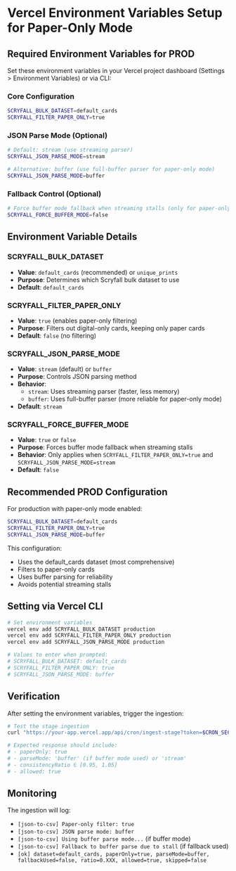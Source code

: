 # Vercel Environment Variables Setup for Paper-Only Mode

## Required Environment Variables for PROD

Set these environment variables in your Vercel project dashboard (Settings > Environment Variables) or via CLI:

### Core Configuration
```bash
SCRYFALL_BULK_DATASET=default_cards
SCRYFALL_FILTER_PAPER_ONLY=true
```

### JSON Parse Mode (Optional)
```bash
# Default: stream (use streaming parser)
SCRYFALL_JSON_PARSE_MODE=stream

# Alternative: buffer (use full-buffer parser for paper-only mode)
SCRYFALL_JSON_PARSE_MODE=buffer
```

### Fallback Control (Optional)
```bash
# Force buffer mode fallback when streaming stalls (only for paper-only mode)
SCRYFALL_FORCE_BUFFER_MODE=false
```

## Environment Variable Details

### SCRYFALL_BULK_DATASET
- **Value**: `default_cards` (recommended) or `unique_prints`
- **Purpose**: Determines which Scryfall bulk dataset to use
- **Default**: `default_cards`

### SCRYFALL_FILTER_PAPER_ONLY
- **Value**: `true` (enables paper-only filtering)
- **Purpose**: Filters out digital-only cards, keeping only paper cards
- **Default**: `false` (no filtering)

### SCRYFALL_JSON_PARSE_MODE
- **Value**: `stream` (default) or `buffer`
- **Purpose**: Controls JSON parsing method
- **Behavior**:
  - `stream`: Uses streaming parser (faster, less memory)
  - `buffer`: Uses full-buffer parser (more reliable for paper-only mode)
- **Default**: `stream`

### SCRYFALL_FORCE_BUFFER_MODE
- **Value**: `true` or `false`
- **Purpose**: Forces buffer mode fallback when streaming stalls
- **Behavior**: Only applies when `SCRYFALL_FILTER_PAPER_ONLY=true` and `SCRYFALL_JSON_PARSE_MODE=stream`
- **Default**: `false`

## Recommended PROD Configuration

For production with paper-only mode enabled:

```bash
SCRYFALL_BULK_DATASET=default_cards
SCRYFALL_FILTER_PAPER_ONLY=true
SCRYFALL_JSON_PARSE_MODE=buffer
```

This configuration:
- Uses the default_cards dataset (most comprehensive)
- Filters to paper-only cards
- Uses buffer parsing for reliability
- Avoids potential streaming stalls

## Setting via Vercel CLI

```bash
# Set environment variables
vercel env add SCRYFALL_BULK_DATASET production
vercel env add SCRYFALL_FILTER_PAPER_ONLY production
vercel env add SCRYFALL_JSON_PARSE_MODE production

# Values to enter when prompted:
# SCRYFALL_BULK_DATASET: default_cards
# SCRYFALL_FILTER_PAPER_ONLY: true
# SCRYFALL_JSON_PARSE_MODE: buffer
```

## Verification

After setting the environment variables, trigger the ingestion:

```bash
# Test the stage ingestion
curl "https://your-app.vercel.app/api/cron/ingest-stage?token=$CRON_SECRET"

# Expected response should include:
# - paperOnly: true
# - parseMode: 'buffer' (if buffer mode used) or 'stream'
# - consistencyRatio ∈ [0.95, 1.05]
# - allowed: true
```

## Monitoring

The ingestion will log:
- `[json-to-csv] Paper-only filter: true`
- `[json-to-csv] JSON parse mode: buffer`
- `[json-to-csv] Using buffer parse mode...` (if buffer mode)
- `[json-to-csv] Fallback to buffer parse due to stall` (if fallback used)
- `[ok] dataset=default_cards, paperOnly=true, parseMode=buffer, fallbackUsed=false, ratio=0.XXX, allowed=true, skipped=false`

